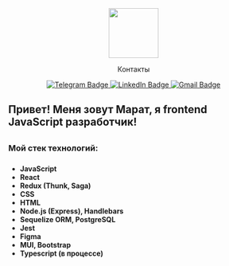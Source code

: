 <div id="header" align="center">
  <img src="https://media.giphy.com/media/M9gbBd9nbDrOTu1Mqx/giphy.gif" width="100"/>
</div>
<div id="badges" align="center">
<p>Контакты<p>
  <a href="http://t.me/MaratEsiev">
    <img src="https://img.shields.io/badge/Telegram-blue?style=for-the-badge&logo=telegram&logoColor=white" alt="Telegram Badge"/>
  </a>
  <a href="your-linkedin-URL">
    <img src="https://img.shields.io/badge/LinkedIn-green?style=for-the-badge&logo=linkedin&logoColor=white" alt="LinkedIn Badge"/>
  </a>
  <a href="Gmailto:marik744056@gmail.com">
    <img src="https://img.shields.io/badge/Gmail-red?style=for-the-badge&logo=gmail&logoColor=white" alt="Gmail Badge"/>
  </a>
</div>

<h2>Привет! Меня зовут Марат, я frontend JavaScript разработчик!<h2>
<h3>Мой стек технологий:<br><h3>
<h4>
<ul>
<li>JavaScript</li>
<li>React</li>
<li>Redux (Thunk, Saga)</li>
<li>CSS</li>
<li>HTML</li>
<li>Node.js (Express), Handlebars</li>
<li>Sequelize ORM, PostgreSQL</li>
<li>Jest</li>
<li>Figma</li>
<li>MUI, Bootstrap</li>
<li>Typescript (в процессе)</li>
</ul><h4>

